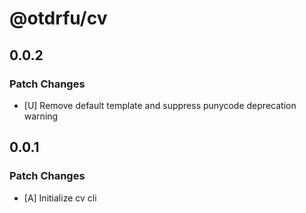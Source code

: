 # @otdrfu/cv

## 0.0.2

### Patch Changes

- [U] Remove default template and suppress punycode deprecation warning

## 0.0.1

### Patch Changes

- [A] Initialize cv cli
